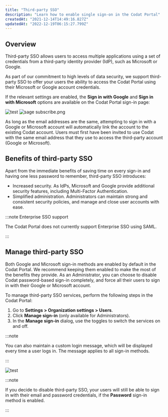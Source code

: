 ```yaml
---
title: "Third-party SSO"
description: "Learn how to enable single sign-on in the Codat Portal"
createdAt: "2021-12-14T14:49:16.827Z"
updatedAt: "2022-12-19T06:15:27.799Z"
---
```


## Overview

Third-party SSO allows users to access multiple applications using a set of credentials from a third-party identity provider (IdP), such as Microsoft or Google.

As part of our commitment to high levels of data security, we support third-party SSO to offer your users the ability to access the Codat Portal using their Microsoft or Google account credentials.

If the relevant settings are enabled, the **Sign in with Google** and **Sign in with Microsoft** options are available on the Codat Portal sign-in page:

![](/img/other-guides/portal_sign-in-to-codat.png "test")
![](/img/old/dbbec39-sage_subscribe.png "sage subscribe.png")

As long as the email addresses are the same, attempting to sign in with a Google or Microsoft account will automatically link the account to the existing Codat account. Users must first have been invited to use Codat with the same email address that they use to access the third-party account (Google or Microsoft).

## Benefits of third-party SSO

Apart from the immediate benefits of saving time on every sign-in and having one less password to remember, third-party SSO introduces:

- Increased security. As IdPs, Microsoft and Google provide additional security features, including Multi-Factor Authentication.
- Simplified administration. Administrators can maintain strong and consistent security policies, and manage and close user accounts with ease.

:::note Enterprise SSO support
 
The Codat Portal does not currently support Enterprise SSO using SAML.

:::

## Manage third-party SSO

Both Google and Microsoft sign-in methods are enabled by default in the Codat Portal. We recommend keeping them enabled to make the most of the benefits they provide. As an Administrator, you can choose to disable Codat password-based sign-in completely, and force all their users to sign in with their Google or Microsoft account.

To manage third-party SSO services, perform the following steps in the Codat Portal:

1. Go to **Settings > Organization settings > Users**.
2. Click **Manage sign-in** (only available for Administrators).
3. In the **Manage sign-in** dialog, use the toggles to switch the services on and off.

:::note

You can also maintain a custom login message, which will be displayed every time a user logs in. The message applies to all sign-in methods.

:::

![](/img/other-guides/portal_manage-sign-in-inc-custom-login-message.png "test")

:::note

If you decide to disable third-party SSO, your users will still be able to sign in with their email and password credentials, if the **Password** sign-in method is enabled.

:::
